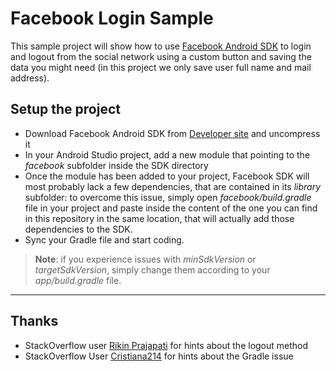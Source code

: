Facebook Login Sample
=========
This sample project will show how to use [Facebook Android SDK][facebook sdk] to login and logout from the social network using a custom button and saving the data you might need (in this project we only save user full name and mail address).

Setup the project
--

- Download Facebook Android SDK from [Developer site][facebook sdk] and uncompress it
- In your Android Studio project, add a new module that pointing to the *facebook* subfolder inside the SDK directory
- Once the module has been added to your project, Facebook SDK will most probably lack a few dependencies, that are contained in its *library* subfolder: to overcome this issue, simply open *facebook/build.gradle* file in your project and paste inside the content of the one you can find in this repository in the same location, that will actually add those dependencies to the SDK.
- Sync your Gradle file and start coding.

> **Note**: if you experience issues with *minSdkVersion* or *targetSdkVersion*, simply change them according to your *app/build.gradle* file.

---
Thanks
--
- StackOverflow user [Rikin Prajapati][hint_logout] for hints about the logout method
- StackOverflow User [Cristiana214][hint_gradle] for hints about the Gradle issue

[facebook sdk]:https://developers.facebook.com/resources/facebook-android-sdk-current.zip
[hint_logout]:http://stackoverflow.com/questions/14328148/how-to-programmatically-logout-from-facebook-sdk-3-0-without-using-facebook-logi/18584885#18584885
[hint_gradle]:http://stackoverflow.com/questions/24466921/android-studio-0-8-1-how-to-use-facebook-sdk/24573831#24573831